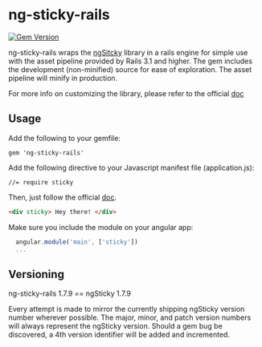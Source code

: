 # ng-sticky-rails

[![Gem Version](https://badge.fury.io/rb/ng-sticky-rails.svg)](http://badge.fury.io/rb/ng-sticky-rails)

ng-sticky-rails wraps the [ngSitcky](https://github.com/d-oliveros/ngSticky) library in a rails engine for simple use with the asset pipeline provided by Rails 3.1 and higher. The gem includes the development (non-minified) source for ease of exploration. The asset pipeline will minify in production.

For more info on customizing the library, please refer to the official [doc](https://github.com/d-oliveros/ngSticky)

## Usage

Add the following to your gemfile:

    gem 'ng-sticky-rails'

Add the following directive to your Javascript manifest file (application.js):

    //= require sticky

Then, just follow the official [doc](https://github.com/d-oliveros/ngSticky).

```html
<div sticky> Hey there! </div>
```

Make sure you include the module on your angular app:

```js
  angular.module('main', ['sticky'])
  ...
```

## Versioning

ng-sticky-rails 1.7.9 == ngSticky 1.7.9

Every attempt is made to mirror the currently shipping ngSticky version number wherever possible.
The major, minor, and patch version numbers will always represent the ngSticky version. Should a gem
bug be discovered, a 4th version identifier will be added and incremented.
